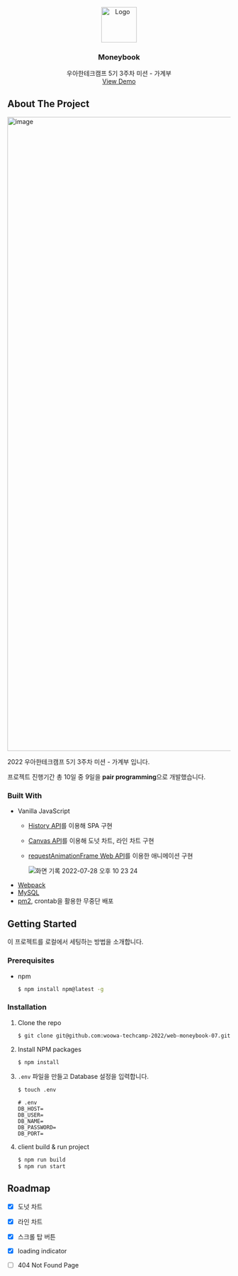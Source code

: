 <div id="top"></div>
<!-- PROJECT LOGO -->
<br />
<div align="center">

  <a href="https://github.com/woowa-techcamp-2022/web-todo-1">
    <img src="https://user-images.githubusercontent.com/6129764/181508211-78468de0-ac3f-4220-a1c3-b614e9fb5dc3.png" alt="Logo" width="80" height="80">
  </a>
  <h3 align="center">Moneybook</h3>
  <p align="center">
    우아한테크캠프 5기 3주차 미션 - 가계부
    <br>
    <a href="http://52.78.145.140:3000/">View Demo</a>
  </p>
</div>

<!-- ABOUT THE PROJECT -->
## About The Project
<img width="1431" alt="image" src="https://user-images.githubusercontent.com/6129764/181509172-baff06d8-76be-432d-b36f-394898c65149.png">

2022 우아한테크캠프 5기 3주차 미션 - 가계부 입니다.

프로젝트 진행기간 총 10일 중 9일을 **pair programming**으로 개발했습니다.

### Built With

* Vanilla JavaScript
  * [History API](https://developer.mozilla.org/ko/docs/Web/API/History_API)를 이용해 SPA 구현
  * [Canvas API](https://developer.mozilla.org/ko/docs/Web/API/Canvas_API)를 이용해 도넛 차트, 라인 차트 구현
  * [requestAnimationFrame Web API](https://developer.mozilla.org/ko/docs/Web/API/Window/requestAnimationFrame)를 이용한 애니메이션 구현
    
    ![화면 기록 2022-07-28 오후 10 23 24](https://user-images.githubusercontent.com/6129764/181516955-51e6a2f0-4bdb-44b7-b1d1-ddf25ba0350b.gif)
* [Webpack](https://webpack.js.org/)
* [MySQL](https://www.mysql.com/)
* [pm2](https://pm2.keymetrics.io/), crontab을 활용한 무중단 배포

## Getting Started

이 프로젝트를 로컬에서 세팅하는 방법을 소개합니다.

### Prerequisites

* npm
  ```sh
  $ npm install npm@latest -g
  ```

### Installation

1. Clone the repo
   ```sh
   $ git clone git@github.com:woowa-techcamp-2022/web-moneybook-07.git
   ```
2. Install NPM packages
   ```sh
   $ npm install
   ```
3. `.env` 파일을 만들고 Database 설정을 입력합니다.
   ```sh
   $ touch .env
   ```
   ```
   # .env
   DB_HOST=
   DB_USER=
   DB_NAME=
   DB_PASSWORD=
   DB_PORT=
   ```
4. client build & run project
   ```sh
   $ npm run build
   $ npm run start
   ```
   
<!-- ROADMAP -->
## Roadmap

- [x] 도넛 차트
- [x] 라인 차트
- [x] 스크롤 탑 버튼 
- [x] loading indicator
- [ ] 404 Not Found Page



